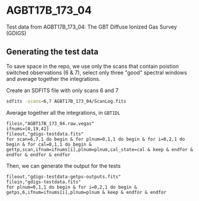 # AGBT17B_173_04

Test data from AGBT17B_173_04: The GBT Diffuse Ionized Gas Survey (GDIGS)

## Generating the test data

To save space in the repo, we use only the scans that contain poistion switched observations (6 & 7), select only three "good" spectral windows and average together the integrations.

Create an SDFITS file with only scans 6 and 7
``` bash
sdfits -scans=6,7 AGBT17B_173_04/ScanLog.fits
```

Average together all the integrations, in `GBTIDL`
``` IDL
filein,"AGBT17B_173_04.raw.vegas"
ifnums=[0,19,42]
fileout,"gdigs-testdata.fits"
for scan=6,7,1 do begin & for plnum=0,1,1 do begin & for i=0,2,1 do begin & for cal=0,1,1 do begin & gettp,scan,ifnum=ifnums[i],plnum=plnum,cal_state=cal & keep & endfor & endfor & endfor & endfor
```

Then, we can generate the output for the tests
``` IDL
fileout,"gdigs-testdata-getps-outputs.fits"
filein,"gdigs-testdata.fits"
for plnum=0,1,1 do begin & for i=0,2,1 do begin & getps,6,ifnum=ifnums[i],plnum=plnum & keep & endfor & endfor
```
